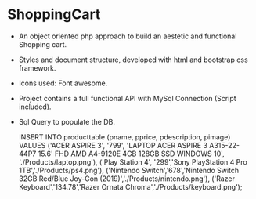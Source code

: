 # ShoppingCart

* An object oriented php approach to build an aestetic and functional Shopping cart.
* Styles and document structure, developed with html and bootstrap css framework.
* Icons used: Font awesome.
* Project contains a full functional API with MySql Connection (Script included).

* Sql Query to populate the DB. 

    INSERT INTO producttable (pname, pprice, pdescription, pimage)
    VALUES ('ACER ASPIRE 3', '799', 'LAPTOP ACER ASPIRE 3 A315-22-44P7 15.6' FHD AMD A4-9120E 4GB 128GB SSD WINDOWS 10', './Products/laptop.png'),
    ('Play Station 4', '299','Sony PlayStation 4 Pro 1TB','./Products/ps4.png'),
    ('Nintendo Switch','678','Nintendo Switch 32GB Red/Blue Joy-Con (2019)','./Products/nintendo.png'),
    ('Razer Keyboard','134.78','Razer Ornata Chroma','./Products/keyboard.png');

